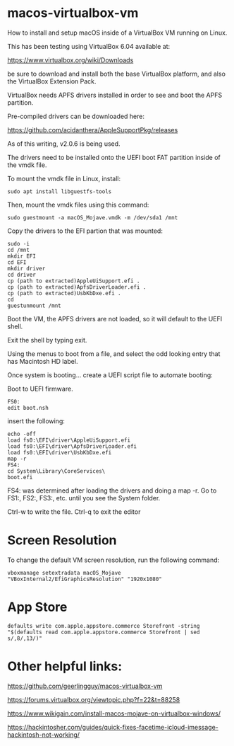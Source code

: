 # macos-virtualbox-vm
How to install and setup macOS inside of a VirtualBox VM running on Linux.

This has been testing using VirtualBox 6.04 available at:

https://www.virtualbox.org/wiki/Downloads

be sure to download and install both the base VirtualBox platform, and also the VirtualBox Extension Pack.

VirtualBox needs APFS drivers installed in order to see and boot the APFS partition.

Pre-compiled drivers can be downloaded here:

https://github.com/acidanthera/AppleSupportPkg/releases

As of this writing, v2.0.6 is being used.

The drivers need to be installed onto the UEFI boot FAT partition inside of the vmdk file.  

To mount the vmdk file in Linux, install:

```
sudo apt install libguestfs-tools
```

Then, mount the vmdk files using this command:

```
sudo guestmount -a macOS_Mojave.vmdk -m /dev/sda1 /mnt
```

Copy the drivers to the EFI partion that was mounted:

```
sudo -i
cd /mnt
mkdir EFI
cd EFI
mkdir driver
cd driver
cp (path to extracted)AppleUiSupport.efi .
cp (path to extracted)ApfsDriverLoader.efi .
cp (path to extracted)UsbKbDxe.efi .
cd
guestunmount /mnt
```
 
Boot the VM, the APFS drivers are not loaded, so it will default to the UEFI shell.

Exit the shell by typing exit.

Using the menus to boot from a file, and select the odd looking entry that has Macintosh HD label.

Once system is booting... create a UEFI script file to automate booting:

Boot to UEFI firmware.

```
FS0:
edit boot.nsh
```

insert the following:

```
echo -off
load fs0:\EFI\driver\AppleUiSupport.efi
load fs0:\EFI\driver\ApfsDriverLoader.efi
load fs0:\EFI\driver\UsbKbDxe.efi
map -r
FS4:
cd System\Library\CoreServices\
boot.efi
```

FS4: was determined after loading the drivers and doing a map -r.  Go to FS1:, FS2:, FS3:, etc. until you see the System folder.

Ctrl-w to write the file. Ctrl-q to exit the editor

# Screen Resolution

To change the default VM screen resolution, run the following command:

```
vboxmanage setextradata macOS_Mojave "VBoxInternal2/EfiGraphicsResolution" "1920x1080"
```
# App Store

```
defaults write com.apple.appstore.commerce Storefront -string "$(defaults read com.apple.appstore.commerce Storefront | sed s/,8/,13/)"
```


# Other helpful links:

https://github.com/geerlingguy/macos-virtualbox-vm

https://forums.virtualbox.org/viewtopic.php?f=22&t=88258

https://www.wikigain.com/install-macos-mojave-on-virtualbox-windows/

https://hackintosher.com/guides/quick-fixes-facetime-icloud-imessage-hackintosh-not-working/



